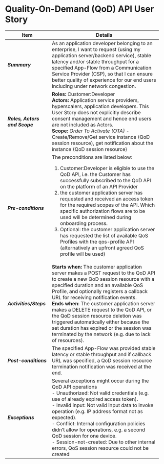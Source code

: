 # Quality-On-Demand (QoD) API User Story

| **Item** | **Details** |
| ---- | ------- |
| ***Summary*** | As an application developer belonging to an enterprise, I want to request (using my application server/backend service), stable latency and/or stable throughput for a specified App-Flow from a Communication Service Provider (CSP), so that I can ensure better quality of experience for our end users including under network congestion.  |
| ***Roles, Actors and Scope*** | **Roles:** Customer:Developer<br> **Actors:** Application service providers, hyperscalers, application developers. This User Story does not explicitly describe consent management and hence end users are not included as Actors.<br> **Scope:** *Order To Activate (OTA)* \- Create/Remove/Get service instance (QoD session resource)\, get notification about the instance (QoD session resource) |
| ***Pre-conditions*** | The preconditions are listed below:<br><ol><li>Customer:Developer is eligible to use the QoD API, i.e. the Customer has successfully subscribed to the QoD API on the platform of an API Provider</li><li>the customer application server has requested and received an access token for the required scopes of the API. Which specific authorization flows are to be used will be determined during onboarding process.</li><li>Optional: the customer application server has requested the list of available QoS Profiles with the qos-profile API (alternatively an upfront agreed QoS profile will be used)|
| ***Activities/Steps*** | **Starts when:** The customer application server makes a POST request to the QoD API to create a new QoD session resource with a specified duration and an available QoS Profile, and optionally registers a callback URL for receiving notification events.<br>**Ends when:** The customer application server makes a DELETE request to the QoD API, or the QoD session resource deletion was triggered automatically either because the set duration has expired or the session was terminated by the network (e.g. due to lack of resources). |
| ***Post-conditions*** | The specified App-Flow was provided stable latency or stable throughput and if callback URL was specified, a QoD session resource termination notification was received at the end.  |
| ***Exceptions*** | Several exceptions might occur during the QoD API operations<br>- Unauthorized: Not valid credentials (e.g. use of already expired access token).<br>- Invalid input: Not valid input data to invoke operation (e.g. IP address format not as expected).<br>- Conflict: Internal configuration policies didn’t allow for operations, e.g. a second QoD session for one device.<br>- Session-not-created: Due to other internal errors, QoS session resource could not be created|
